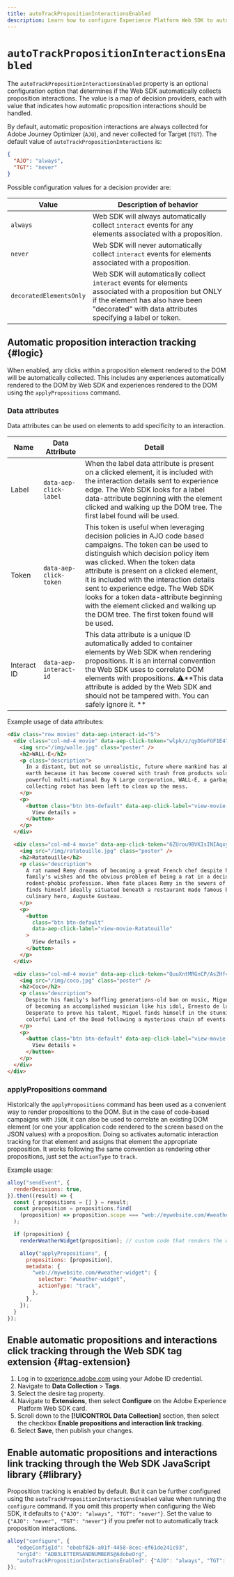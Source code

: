 ```yaml
---
title: autoTrackPropositionInteractionsEnabled
description: Learn how to configure Experience Platform Web SDK to automatically collect link data.
---
```


# `autoTrackPropositionInteractionsEnabled`

The `autoTrackPropositionInteractionsEnabled` property is an optional configuration option that determines if the Web SDK automatically collects proposition interactions. The value is a map of decision providers, each with value that indicates how automatic proposition interactions should be handled.

By default, automatic proposition interactions are always collected for Adobe Journey Optimizer (`AJO`), and never collected for Target (`TGT`).  The default value of `autoTrackPropositionInteractions` is:

```json
{
  "AJO": "always",
  "TGT": "never"
}
```

Possible configuration values for a decision provider are:

| Value                   | Description of behavior                                      |
| ----------------------- | ------------------------------------------------------------ |
| `always`                | Web SDK will always automatically collect `interact` events for any elements associated with a proposition. |
| `never`                 | Web SDK will never automatically collect `interact` events for elements associated with a proposition. |
| `decoratedElementsOnly` | Web SDK will automatically collect `interact` events for elements associated with a proposition but ONLY if the element has also have been "decorated" with data attributes specifying a label or token. |

## Automatic proposition interaction tracking {#logic}

When enabled, any clicks within a proposition element rendered to the DOM will be automatically collected.  This includes any experiences automatically rendered to the DOM by Web SDK and experiences rendered to the DOM using the `applyPropositions` command.

### Data attributes
Data attributes can be used on elements to add specificity to an interaction.  

| Name        | Data Attribute         | Detail                                                       |
| ----------- | ---------------------- | ------------------------------------------------------------ |
| Label       | `data-aep-click-label` | When the label data attribute is present on a clicked element, it is included with the interaction details sent to experience edge. The Web SDK looks for a label data-attribute beginning with the element clicked and walking up the DOM tree.  The first label found will be used. |
| Token       | `data-aep-click-token` | This token is useful when leveraging decision policies in AJO code based campaigns.  The token can be used to distinguish which decision policy item was clicked.  When the token data attribute is present on a clicked element, it is included with the interaction details sent to experience edge. The Web SDK looks for a token data-attribute beginning with the element clicked and walking up the DOM tree.  The first token found will be used. |
| Interact ID | `data-aep-interact-id` | This data attribute is a unique ID automatically added to container elements by Web SDK when rendering propositions. It is an internal convention the Web SDK uses to correlate DOM elements with propositions.  ⚠️**This data attribute is added by the Web SDK and should not be tampered with.  You can safely ignore it. ** |

Example usage of data attributes:

```html
<div class="row movies" data-aep-interact-id="5">
  <div class="col-md-4 movie" data-aep-click-token="wlpk/z/qyDGoFGF1E47O0w">
    <img src="/img/walle.jpg" class="poster" />
    <h2>WALL·E</h2>
    <p class="description">
      In a distant, but not so unrealistic, future where mankind has abandoned
      earth because it has become covered with trash from products sold by the
      powerful multi-national Buy N Large corporation, WALL-E, a garbage
      collecting robot has been left to clean up the mess.
    </p>
    <p>
      <button class="btn btn-default" data-aep-click-label="view-movie-WALL·E">
        View details »
      </button>
    </p>
  </div>

  <div class="col-md-4 movie" data-aep-click-token="6ZUrou9BVKIsINIAqxylzw">
    <img src="/img/ratatouille.jpg" class="poster" />
    <h2>Ratatouille</h2>
    <p class="description">
      A rat named Remy dreams of becoming a great French chef despite his
      family's wishes and the obvious problem of being a rat in a decidedly
      rodent-phobic profession. When fate places Remy in the sewers of Paris, he
      finds himself ideally situated beneath a restaurant made famous by his
      culinary hero, Auguste Gusteau.
    </p>
    <p>
      <button
        class="btn btn-default"
        data-aep-click-label="view-movie-Ratatouille"
      >
        View details »
      </button>
    </p>
  </div>

  <div class="col-md-4 movie" data-aep-click-token="QuuXntMRGnCP/AsZHf4pnQ">
    <img src="/img/coco.jpg" class="poster" />
    <h2>Coco</h2>
    <p class="description">
      Despite his family's baffling generations-old ban on music, Miguel dreams
      of becoming an accomplished musician like his idol, Ernesto de la Cruz.
      Desperate to prove his talent, Miguel finds himself in the stunning and
      colorful Land of the Dead following a mysterious chain of events.
    </p>
    <p>
      <button class="btn btn-default" data-aep-click-label="view-movie-Coco">
        View details »
      </button>
    </p>
  </div>
</div>

```

### applyPropositions command 

Historically the `applyPropositions` command has been used as a convenient way to render propositions to the DOM.  But in the case of code-based campaigns with `JSON`, it can also be used to correlate an existing DOM element (or one your application code rendered to the screen based on the JSON values) with a proposition.  Doing so activates automatic interaction tracking for that element and assigns that element the appropriate proposition.  It works following the same convention as rendering other propositions, just set the `actionType` to `track`.

Example usage:

```javascript
alloy("sendEvent", {
  renderDecisions: true,
}).then((result) => {
  const { propositions = [] } = result;
  const proposition = propositions.find(
    (proposition) => proposition.scope === "web://mywebsite.com/#weather-widget"
  );

  if (proposition) {
    renderWeatherWidget(proposition); // custom code that renders the weather widget based on the code-based campaign JSON

    alloy("applyPropositions", {
      propositions: [proposition],
      metadata: {
        "web://mywebsite.com/#weather-widget": {
          selector: "#weather-widget",
          actionType: "track",
        },
      },
    });
  }
});
```

## Enable automatic propositions and interactions click tracking through the Web SDK tag extension {#tag-extension}

1. Log in to [experience.adobe.com](https://experience.adobe.com) using your Adobe ID credential.
2. Navigate to **Data Collection** > **Tags**.
3. Select the desire tag property.
4. Navigate to **Extensions**, then select **Configure** on the Adobe Experience Platform Web SDK card.
5. Scroll down to the **[!UICONTROL Data Collection]** section, then select the checkbox **Enable propositions and interaction link tracking**.
6. Select **Save**, then publish your changes.

## Enable automatic propositions and interactions link tracking through the Web SDK JavaScript library {#library}

Proposition tracking is enabled by default.  But it can be further configured using the `autoTrackPropositionInteractionsEnabled` value when running the `configure` command. If you omit this property when configuring the Web SDK, it defaults to `{"AJO": "always", "TGT": "never"}`. Set the value to `{"AJO": "never", "TGT": "never"}` if you prefer not to automatically track proposition interactions.

```javascript
alloy("configure", {
   "edgeConfigId": "ebebf826-a01f-4458-8cec-ef61de241c93",
   "orgId": "ADB3LETTERSANDNUMBERS@AdobeOrg",
   "autoTrackPropositionInteractionsEnabled": {"AJO": "always", "TGT": "never"}
});
```

